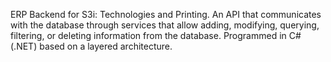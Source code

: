 ERP Backend for S3i: Technologies and Printing. An API that communicates with the database through services that allow adding, modifying, querying, filtering, or deleting information from the database. 
Programmed in C# (.NET) based on a layered architecture.
